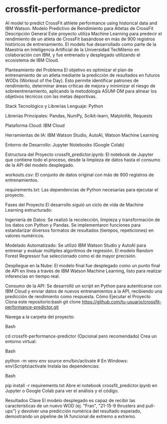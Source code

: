 # crossfit-performance-predictor
AI model to predict CrossFit athlete performance using historical data and IBM Watson.
Modelo Predictivo de Rendimiento para Atletas de CrossFit
Descripción General
Este proyecto utiliza Machine Learning para predecir el rendimiento de un atleta de CrossFit basándose en más de 900 registros históricos de entrenamiento. El modelo fue desarrollado como parte de la Maestría en Inteligencia Artificial de la Universidad TecMilenio en colaboración con IBM, y fue entrenado y desplegado utilizando el ecosistema de IBM Cloud.

Planteamiento del Problema
El objetivo es optimizar el plan de entrenamiento de un atleta mediante la predicción de resultados en futuros WODs (Workout of the Day). Esto permite identificar patrones de rendimiento, determinar áreas críticas de mejora y minimizar el riesgo de sobreentrenamiento, aplicando la metodología ASUM-DM para alinear los objetivos técnicos con las metas deportivas.   

Stack Tecnológico y Librerías
Lenguaje: Python

Librerías Principales: Pandas, NumPy, Scikit-learn, Matplotlib, Requests

Plataforma Cloud: IBM Cloud

Herramientas de IA: IBM Watson Studio, AutoAI, Watson Machine Learning

Entorno de Desarrollo: Jupyter Notebooks (Google Colab)

Estructura del Proyecto
crossfit_predictor.ipynb: El notebook de Jupyter que contiene todo el proceso, desde la limpieza de datos hasta el consumo de la API del modelo desplegado.

workouts.csv: El conjunto de datos original con más de 900 registros de entrenamientos.

requirements.txt: Las dependencias de Python necesarias para ejecutar el proyecto.

Fases del Proyecto
El desarrollo siguió un ciclo de vida de Machine Learning estructurado:

Ingeniería de Datos: Se realizó la recolección, limpieza y transformación de los datos con Python y Pandas. Se implementaron funciones para estandarizar diversos formatos de resultados (tiempos, repeticiones) en valores numéricos.   

Modelado Automatizado: Se utilizó IBM Watson Studio y AutoAI para entrenar y evaluar múltiples algoritmos de regresión. El modelo Random Forest Regressor fue seleccionado como el de mayor precisión.   

Despliegue en la Nube: El modelo final fue desplegado como un punto final de API en línea a través de IBM Watson Machine Learning, listo para realizar inferencias en tiempo real.   

Consumo de la API: Se desarrolló un script en Python para autenticarse con IBM Cloud y enviar datos de nuevos entrenamientos a la API, recibiendo una predicción de rendimiento como respuesta.
Cómo Ejecutar el Proyecto
Clona este repositorio:bash git clone https://github.com/tu-usuario/crossfit-performance-predictor.git

Navega a la carpeta del proyecto:

Bash

cd crossfit-performance-predictor
(Opcional pero recomendado) Crea un entorno virtual:

Bash

python -m venv env
source env/bin/activate  # En Windows: env\Scripts\activate
Instala las dependencias:

Bash

pip install -r requirements.txt
Abre el notebook crossfit_predictor.ipynb en Jupyter o Google Colab para ver el análisis y el código.

Resultados Clave
El modelo desplegado es capaz de recibir las características de un nuevo WOD (ej. "Fran", "21-15-9 thrusters and pull-ups") y devolver una predicción numérica del resultado esperado, demostrando un pipeline de IA funcional de extremo a extremo.   
